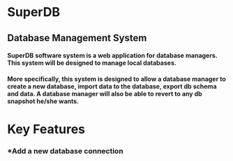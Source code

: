 # SuperDB
## Database Management System
#### SuperDB software system is a web application for database managers. This system will be designed to manage local databases.
#### More specifically, this system is designed to allow a database manager to create a new database, import data to the database, export db schema and data. A database manager will also be able to revert to any db snapshot he/she wants.


# Key Features
### *Add a new database connection



